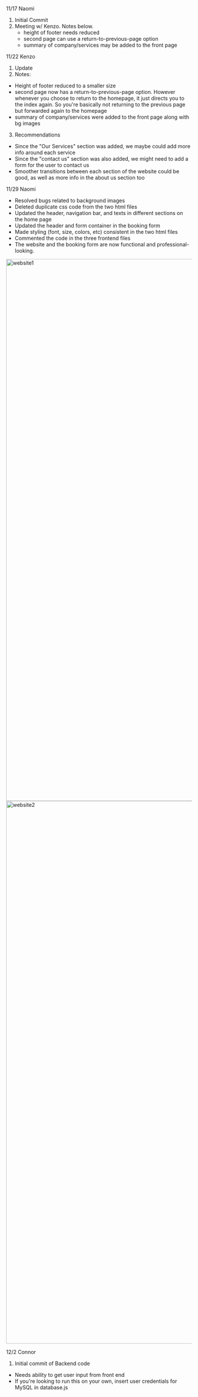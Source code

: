 11/17 Naomi
1. Initial Commit
2. Meeting w/ Kenzo. Notes below.
   * height of footer needs reduced
   * second page can use a return-to-previous-page option
   * summary of company/services may be added to the front page

11/22 Kenzo
1. Update
2. Notes:
  * Height of footer reduced to a smaller size
  * second page now has a return-to-previous-page option. However whenever you choose to return to the homepage, it just directs you to the index again. So you're basically 
     not returning to the previous page but forwarded again to the homepage
  * summary of company/services were added to the front page along with bg images
3. Recommendations
  * Since the "Our Services" section was added, we maybe could add more info around each service
  * Since the "contact us" section was also added, we might need to add a form for the user to contact us
  * Smoother transitions between each section of the website could be good, as well as more info in the about us section too

11/29 Naomi

* Resolved bugs related to background images
* Deleted duplicate css code from the two html files
* Updated the header, navigation bar, and texts in different sections on the home page
* Updated the header and form container in the booking form
* Made styling (font, size, colors, etc) consistent in the two html files
* Commented the code in the three frontend files
* The website and the booking form are now functional and professional-looking.
<img width="1468" alt="website1" src="https://github.com/user-attachments/assets/689f7b88-0ba2-4332-8ce1-62e246680675">

<img width="1470" alt="website2" src="https://github.com/user-attachments/assets/296adabf-2c87-4791-ac08-bfc4e79f2db3">

12/2 Connor
1. Initial commit of Backend code
 * Needs ability to get user input from front end
 * If you're looking to run this on your own, insert user credentials for MySQL in database.js
